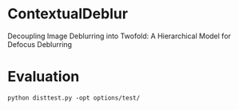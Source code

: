 # ContextualDeblur
Decoupling Image Deblurring into Twofold: A Hierarchical Model for Defocus Deblurring

# Evaluation
```
python disttest.py -opt options/test/
```
